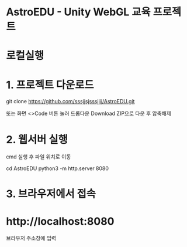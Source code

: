 # AstroEDU - Unity WebGL 교육 프로젝트


# 로컬실행
# 1. 프로젝트 다운로드
git clone https://github.com/sssjjsjsssjjjj/AstroEDU.git

또는 화면 <>Code 버튼 눌러 드롭다운 Download ZIP으로 다운 후 압축해제


# 2. 웹서버 실행
cmd 실행 후 파일 위치로 이동

cd AstroEDU
python3 -m http.server 8080

# 3. 브라우저에서 접속
# http://localhost:8080
브라우저 주소창에 입력
